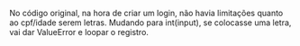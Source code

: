 No código original, na hora de criar um login, não havia limitações quanto ao cpf/idade serem letras. Mudando para int(input), se colocasse uma letra, vai dar ValueError e loopar o registro.
